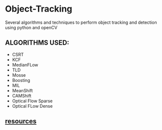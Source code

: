 # Object-Tracking
Several algorithms and techniques to perform object tracking and detection using python and openCV

## ALGORITHMS USED:
- CSRT
- KCF
- MedianFLow
- TLD
- Mosse
- Boosting 
- MIL
- MeanShift
- CAMShift
- Optical Flow Sparse
- Optical FLow Dense

## [resources](https://drive.google.com/drive/folders/1FSqYpI_6AAfI1djr8saNhAwwHrC1aQ8A?usp=sharing)
